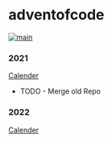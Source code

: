 # adventofcode
[![main](https://github.com/stonelasley/adventofcode/actions/workflows/main.yml/badge.svg)](https://github.com/stonelasley/adventofcode/actions/workflows/main.yml)

### 2021
[Calender](https://adventofcode.com/2022)
 - TODO - Merge old Repo

### 2022
[Calender](https://adventofcode.com/2022)
